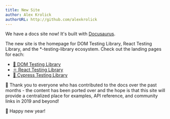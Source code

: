 ```yaml
---
title: New Site
author: Alex Krolick
authorURL: http://github.com/alexkrolick
---
```


We have a docs site now! It's built with [Docusaurus](https://docusaurus.io).

The new site is the homepage for DOM Testing Library, React Testing Library, and
the \*-testing-library ecosystem. Check out the landing pages for each:

- [🐙 DOM Testing Library][dtl]
- [⚛️ React Testing Library][rtl]
- [🌲 Cypress Testing Library][ctl]

💯 Thank you to everyone who has contributed to the docs over the past months -
the content has been ported over and the hope is that this site will provide a
centralized place for examples, API reference, and community links in 2019 and
beyond!

🎉 Happy new year!

[dtl]: /
[rtl]: /react
[ctl]: /cypress
